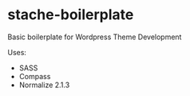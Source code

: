 stache-boilerplate
==================

Basic boilerplate for Wordpress Theme Development

Uses:
* SASS
* Compass
* Normalize 2.1.3